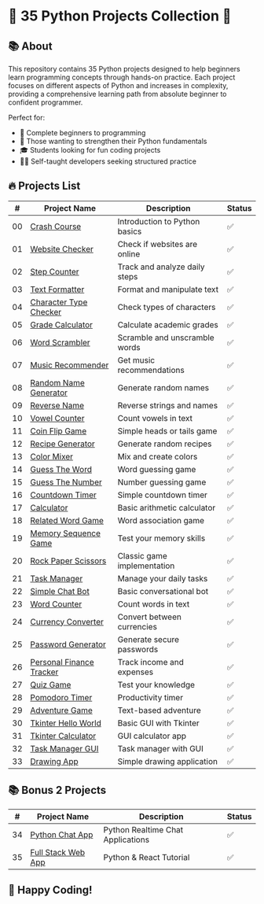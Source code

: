# 🐍 35 Python Projects Collection 🚀




## 📚 About

This repository contains 35 Python projects designed to help beginners learn programming concepts through hands-on practice. Each project focuses on different aspects of Python and increases in complexity, providing a comprehensive learning path from absolute beginner to confident programmer.

Perfect for:

- 🔰 Complete beginners to programming
- 🧠 Those wanting to strengthen their Python fundamentals
- 🎓 Students looking for fun coding projects
- 👨‍💻 Self-taught developers seeking structured practice

## 🔥 Projects List

| #   | Project Name                                             | Description                   | Status |
| --- | -------------------------------------------------------- | ----------------------------- | ------ |
| 00  | [Crash Course](/0-crash-course)                          | Introduction to Python basics | ✅     |
| 01  | [Website Checker](/01-website-checker)                   | Check if websites are online  | ✅     |
| 02  | [Step Counter](/02-step-counter)                         | Track and analyze daily steps | ✅     |
| 03  | [Text Formatter](/03-text-formatter)                     | Format and manipulate text    | ✅     |
| 04  | [Character Type Checker](/04-check-char-type)            | Check types of characters     | ✅     |
| 05  | [Grade Calculator](/05-grade-calculator)                 | Calculate academic grades     | ✅     |
| 06  | [Word Scrambler](/06-word-scrambler)                     | Scramble and unscramble words | ✅     |
| 07  | [Music Recommender](/07-music-recommender)               | Get music recommendations     | ✅     |
| 08  | [Random Name Generator](/08-random-name-generator)       | Generate random names         | ✅     |
| 09  | [Reverse Name](/09-reverse-name)                         | Reverse strings and names     | ✅     |
| 10  | [Vowel Counter](/10-vowel-counter)                       | Count vowels in text          | ✅     |
| 11  | [Coin Flip Game](/11-coin-flip-game)                     | Simple heads or tails game    | ✅     |
| 12  | [Recipe Generator](/12-recipe-generator)                 | Generate random recipes       | ✅     |
| 13  | [Color Mixer](/13-color-mixer)                           | Mix and create colors         | ✅     |
| 14  | [Guess The Word](/14-guess-the-word)                     | Word guessing game            | ✅     |
| 15  | [Guess The Number](/15-guess-the-number)                 | Number guessing game          | ✅     |
| 16  | [Countdown Timer](/16-countdown-timer)                   | Simple countdown timer        | ✅     |
| 17  | [Calculator](/17-calculator)                             | Basic arithmetic calculator   | ✅     |
| 18  | [Related Word Game](/18-related-word-game)               | Word association game         | ✅     |
| 19  | [Memory Sequence Game](/19-memory-sequence-game)         | Test your memory skills       | ✅     |
| 20  | [Rock Paper Scissors](/20-rock-paper-scissors)           | Classic game implementation   | ✅     |
| 21  | [Task Manager](/21-task-manager)                         | Manage your daily tasks       | ✅     |
| 22  | [Simple Chat Bot](/22-simple-chat-bot)                   | Basic conversational bot      | ✅     |
| 23  | [Word Counter](/23-word-counter)                         | Count words in text           | ✅     |
| 24  | [Currency Converter](/24-currency-converter)             | Convert between currencies    | ✅     |
| 25  | [Password Generator](/25-password-generator)             | Generate secure passwords     | ✅     |
| 26  | [Personal Finance Tracker](/26-personal-finance-tracker) | Track income and expenses     | ✅     |
| 27  | [Quiz Game](/27-quiz-game)                               | Test your knowledge           | ✅     |
| 28  | [Pomodoro Timer](/28-pomodoro-timer)                     | Productivity timer            | ✅     |
| 29  | [Adventure Game](/29-adventure-game)                     | Text-based adventure          | ✅     |
| 30  | [Tkinter Hello World](/30-tkinter-hello-world)           | Basic GUI with Tkinter        | ✅     |
| 31  | [Tkinter Calculator](/31-tkinter-calculator)             | GUI calculator app            | ✅     |
| 32  | [Task Manager GUI](/32-task-manager)                     | Task manager with GUI         | ✅     |
| 33  | [Drawing App](/33-drawing-app)                           | Simple drawing application    | ✅     |

## 📚 Bonus 2 Projects

| #   | Project Name                                                               | Description                       | Status |
| --- | -------------------------------------------------------------------------- | --------------------------------- | ------ |
| 34  | [Python Chat App](https://github.com/burakorkmez/python-chat)              | Python Realtime Chat Applications | ✅     |
| 35  | [Full Stack Web App](https://github.com/burakorkmez/react-python-tutorial) | Python & React Tutorial           | ✅     |

## 🚀 Happy Coding!
